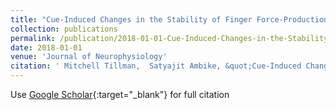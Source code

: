 ```yaml
---
title: "Cue-Induced Changes in the Stability of Finger Force-Production Tasks Revealed by the Uncontrolled Manifold Analysis"
collection: publications
permalink: /publication/2018-01-01-Cue-Induced-Changes-in-the-Stability-of-Finger-Force-Production-Tasks-Revealed-by-the-Uncontrolled-Manifold-Analysis
date: 2018-01-01
venue: 'Journal of Neurophysiology'
citation: ' Mitchell Tillman,  Satyajit Ambike, &quot;Cue-Induced Changes in the Stability of Finger Force-Production Tasks Revealed by the Uncontrolled Manifold Analysis.&quot; Journal of Neurophysiology, 2018.'
---
```

Use [Google Scholar](https://scholar.google.com/scholar?q=Cue+Induced+Changes+in+the+Stability+of+Finger+Force+Production+Tasks+Revealed+by+the+Uncontrolled+Manifold+Analysis){:target="_blank"} for full citation